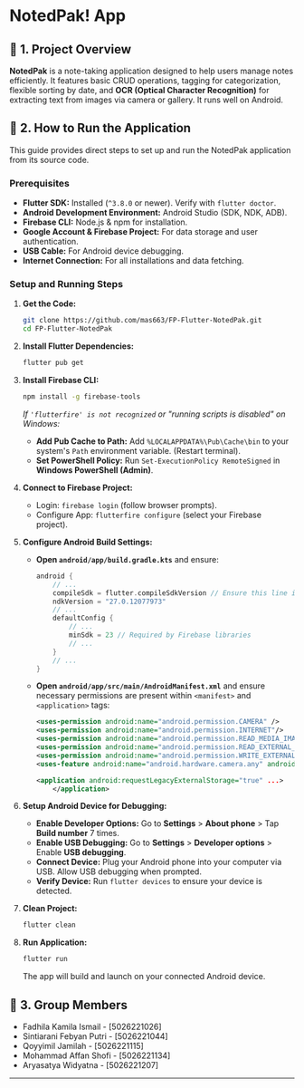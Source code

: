 # NotedPak! App

## 📝 1. Project Overview

**NotedPak** is a note-taking application designed to help users manage notes efficiently. It features basic CRUD operations, tagging for categorization, flexible sorting by date, and **OCR (Optical Character Recognition)** for extracting text from images via camera or gallery. It runs well on Android.

## 🚀 2. How to Run the Application

This guide provides direct steps to set up and run the NotedPak application from its source code.

### Prerequisites

* **Flutter SDK:** Installed (`^3.8.0` or newer). Verify with `flutter doctor`.
* **Android Development Environment:** Android Studio (SDK, NDK, ADB).
* **Firebase CLI:** Node.js & npm for installation.
* **Google Account & Firebase Project:** For data storage and user authentication.
* **USB Cable:** For Android device debugging.
* **Internet Connection:** For all installations and data fetching.

### Setup and Running Steps

1.  **Get the Code:**
    ```bash
    git clone https://github.com/mas663/FP-Flutter-NotedPak.git
    cd FP-Flutter-NotedPak
    ```

2.  **Install Flutter Dependencies:**
    ```bash
    flutter pub get
    ```

3.  **Install Firebase CLI:**
    ```bash
    npm install -g firebase-tools
    ```
    *If `'flutterfire' is not recognized` or "running scripts is disabled" on Windows:*
    * **Add Pub Cache to Path:** Add `%LOCALAPPDATA%\Pub\Cache\bin` to your system's `Path` environment variable. (Restart terminal).
    * **Set PowerShell Policy:** Run `Set-ExecutionPolicy RemoteSigned` in **Windows PowerShell (Admin)**.

4.  **Connect to Firebase Project:**
    * Login: `firebase login` (follow browser prompts).
    * Configure App: `flutterfire configure` (select your Firebase project).

5.  **Configure Android Build Settings:**
    * **Open `android/app/build.gradle.kts`** and ensure:
        ```kotlin
        android {
            // ...
            compileSdk = flutter.compileSdkVersion // Ensure this line is correctly formatted
            ndkVersion = "27.0.12077973"
            // ...
            defaultConfig {
                // ...
                minSdk = 23 // Required by Firebase libraries
                // ...
            }
            // ...
        }
        ```
    * **Open `android/app/src/main/AndroidManifest.xml`** and ensure necessary permissions are present within `<manifest>` and `<application>` tags:
        ```xml
        <uses-permission android:name="android.permission.CAMERA" />
        <uses-permission android:name="android.permission.INTERNET"/>
        <uses-permission android:name="android.permission.READ_MEDIA_IMAGES" />
        <uses-permission android:name="android.permission.READ_EXTERNAL_STORAGE" android:maxSdkVersion="32" />
        <uses-permission android:name="android.permission.WRITE_EXTERNAL_STORAGE" android:maxSdkVersion="28" />
        <uses-feature android:name="android.hardware.camera.any" android:required="true" />
        
        <application android:requestLegacyExternalStorage="true" ...>
            </application>
        ```

6.  **Setup Android Device for Debugging:**
    * **Enable Developer Options:** Go to **Settings** > **About phone** > Tap **Build number** 7 times.
    * **Enable USB Debugging:** Go to **Settings** > **Developer options** > Enable **USB debugging**.
    * **Connect Device:** Plug your Android phone into your computer via USB. Allow USB debugging when prompted.
    * **Verify Device:** Run `flutter devices` to ensure your device is detected.

7.  **Clean Project:**
    ```bash
    flutter clean
    ```

8.  **Run Application:**
    ```bash
    flutter run
    ```
    The app will build and launch on your connected Android device.

## 👥 3. Group Members

* Fadhila Kamila Ismail - [5026221026]
* Sintiarani Febyan Putri - [5026221044]
* Qoyyimil Jamilah - [5026221115]
* Mohammad Affan Shofi - [5026221134]
* Aryasatya Widyatna - [5026221207]

---